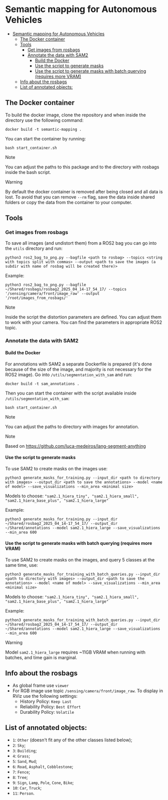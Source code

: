 # Semantic mapping for Autonomous Vehicles

- [Semantic mapping for Autonomous Vehicles](#semantic-mapping-for-autonomous-vehicles)
  - [The Docker container](#the-docker-container)
  - [Tools](#tools)
    - [Get images from rosbags](#get-images-from-rosbags)
    - [Annotate the data with SAM2](#annotate-the-data-with-sam2)
      - [Build the Docker](#build-the-docker)
      - [Use the script to generate masks](#use-the-script-to-generate-masks)
      - [Use the script to generate masks with batch querying (requires more VRAM)](#use-the-script-to-generate-masks-with-batch-querying-requires-more-vram)
  - [Info about the rosbags](#info-about-the-rosbags)
  - [List of annotated objects:](#list-of-annotated-objects)

## The Docker container

To build the docker image, clone the repository and when inside the directory use the following command:
```
docker build -t semantic-mapping .
```

You can start the container by running:
```
bash start_container.sh
```
>[!NOTE]
>You can adjust the paths to this package and to the directory with rosbags inside the bash script.

>[!WARNING]
>By default the docker container is removed after being closed and all data is lost. To avoid that you can remove `--rm` flag, save the data inside shared folders or copy the data from the container to your computer.

## Tools

### Get images from rosbags

To save all images (and undistort them) from a ROS2 bag you can go into the `utils` directory and run:

```
python3 ros2_bag_to_png.py --bagfile <path to rosbag> --topics <string with topics split with commas> --output <path to save the images (a subdir with name of rosbag will be created there)>
```

Example:
```
python3 ros2_bag_to_png.py --bagfile ~/Shared/rosbags/rosbag2_2025_04_14-17_54_17/ --topics '/sensing/camera/front/image_raw' --output '/root/images_from_rosbags/'
```

>[!NOTE]
>Inside the script the distortion parameters are defined. You can adjust them to work with your camera. You can find the parameters in appropriate ROS2 topic.

### Annotate the data with SAM2

#### Build the Docker

For annotations with SAM2 a separate Dockerfile is prepared (it's done because of the size of the image, and majority is not necessary for the ROS2 image). Go into `/utils/segmentation_with_sam` and run:
```
docker build -t sam_annotations .
```
Then you can start the container with the script available inside `/utils/segmentation_with_sam`:
```
bash start_container.sh
```
>[!NOTE]
> You can adjust the paths to directory with images for annotation.

> [!NOTE]  
> Based on https://github.com/luca-medeiros/lang-segment-anything

#### Use the script to generate masks

To use SAM2 to create masks on the images use:
```
python3 generate_masks_for_training.py --input_dir <path to directory with images> --output_dir <path to save the annotations> --model <name of model> --save_visualizations --min_area <minimal size>
```
Models to choose: `"sam2.1_hiera_tiny", "sam2.1_hiera_small", "sam2.1_hiera_base_plus", "sam2.1_hiera_large"`

Example:
```
python3 generate_masks_for_training.py --input_dir ~/Shared/rosbag2_2025_04_14-17_54_17/ --output_dir ~/Shared/annotations --model sam2.1_hiera_large --save_visualizations --min_area 600
```

#### Use the script to generate masks with batch querying (requires more VRAM)

To use SAM2 to create masks on the images, and query 5 classes at the same time, use:
```
python3 generate_masks_for_training_with_batch_queries.py --input_dir <path to directory with images> --output_dir <path to save the annotations> --model <name of model> --save_visualizations --min_area <minimal size>
```
Models to choose: `"sam2.1_hiera_tiny", "sam2.1_hiera_small", "sam2.1_hiera_base_plus", "sam2.1_hiera_large"`

Example:
```
python3 generate_masks_for_training_with_batch_queries.py --input_dir ~/Shared/rosbag2_2025_04_14-17_54_17/ --output_dir ~/Shared/annotations --model sam2.1_hiera_large --save_visualizations --min_area 600
```
>[!WARNING]
> Model `sam2.1_hiera_large` requires ~11GB VRAM when running with batches,  and time gain is marginal.

## Info about the rosbags

- As global frame use `viewer`
- For RGB image use topic `/sensing/camera/front/image_raw`. To display in RViz use the following settings:
  - History Policy: `Keep Last`
  - Reliability Policy: `Best Effort`
  - Durability Policy: `Volatile`

## List of annotated objects:
- `1`: `Other` (doesn't fit any of the other classes listed below);
- `2`: `Sky`;
- `3`: `Building`;
- `4`: `Grass`;
- `5`: `Sand`, `Mud`;
- `6`: `Road`, `Asphalt`, `Cobblestone`;
- `7`: `Fence`;
- `8`: `Tree`;
- `9`: `Sign`, `Lamp`, `Pole`, `Cone`, `Bike`;
- `10`: `Car`, `Truck`;
- `11`: `Person`.